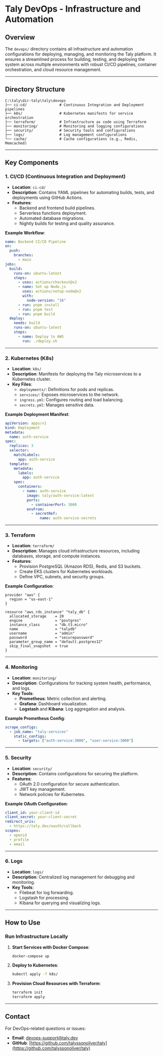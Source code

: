 # Taly DevOps - Infrastructure and Automation

## Overview

The `devops/` directory contains all infrastructure and automation configurations for deploying, managing, and monitoring the Taly platform. It ensures a streamlined process for building, testing, and deploying the system across multiple environments with robust CI/CD pipelines, container orchestration, and cloud resource management.

---

## Directory Structure

```
C:\taly\dir-taly\taly\devops
├── ci-cd/               # Continuous Integration and Deployment pipelines
├── k8s/                 # Kubernetes manifests for service orchestration
├── terraform/           # Infrastructure as code using Terraform
├── monitoring/          # Monitoring and logging configurations
├── security/            # Security tools and configurations
├── logs/                # Log management configurations
└── cache/               # Cache configurations (e.g., Redis, Memcached)
```

---

## Key Components

### **1. CI/CD (Continuous Integration and Deployment)**

- **Location**: `ci-cd/`
- **Description**: Contains YAML pipelines for automating builds, tests, and deployments using GitHub Actions.
- **Features**:
  - Backend and frontend build pipelines.
  - Serverless functions deployment.
  - Automated database migrations.
  - Nightly builds for testing and quality assurance.

**Example Workflow**:

```yaml
name: Backend CI/CD Pipeline
on:
  push:
    branches:
      - main
jobs:
  build:
    runs-on: ubuntu-latest
    steps:
      - uses: actions/checkout@v2
      - name: Set up Node.js
        uses: actions/setup-node@v2
        with:
          node-version: "16"
      - run: pnpm install
      - run: pnpm test
      - run: pnpm build
  deploy:
    needs: build
    runs-on: ubuntu-latest
    steps:
      - name: Deploy to AWS
        run: ./deploy.sh
```

---

### **2. Kubernetes (K8s)**

- **Location**: `k8s/`
- **Description**: Manifests for deploying the Taly microservices to a Kubernetes cluster.
- **Key Files**:
  - `deployments/`: Definitions for pods and replicas.
  - `services/`: Exposes microservices to the network.
  - `ingress.yml`: Configures routing and load balancing.
  - `secrets.yml`: Manages sensitive data.

**Example Deployment Manifest**:

```yaml
apiVersion: apps/v1
kind: Deployment
metadata:
  name: auth-service
spec:
  replicas: 3
  selector:
    matchLabels:
      app: auth-service
  template:
    metadata:
      labels:
        app: auth-service
    spec:
      containers:
        - name: auth-service
          image: taly/auth-service:latest
          ports:
            - containerPort: 3000
          envFrom:
            - secretRef:
                name: auth-service-secrets
```

---

### **3. Terraform**

- **Location**: `terraform/`
- **Description**: Manages cloud infrastructure resources, including databases, storage, and compute instances.
- **Features**:
  - Provision PostgreSQL (Amazon RDS), Redis, and S3 buckets.
  - Create EKS clusters for Kubernetes workloads.
  - Define VPC, subnets, and security groups.

**Example Configuration**:

```hcl
provider "aws" {
  region = "us-east-1"
}

resource "aws_rds_instance" "taly_db" {
  allocated_storage    = 20
  engine               = "postgres"
  instance_class       = "db.t3.micro"
  name                 = "talydb"
  username             = "admin"
  password             = "securepassword"
  parameter_group_name = "default.postgres12"
  skip_final_snapshot  = true
}
```

---

### **4. Monitoring**

- **Location**: `monitoring/`
- **Description**: Configurations for tracking system health, performance, and logs.
- **Key Tools**:
  - **Prometheus**: Metric collection and alerting.
  - **Grafana**: Dashboard visualization.
  - **Logstash** and **Kibana**: Log aggregation and analysis.

**Example Prometheus Config**:

```yaml
scrape_configs:
  - job_name: "taly-services"
    static_configs:
      - targets: ["auth-service:3000", "user-service:3000"]
```

---

### **5. Security**

- **Location**: `security/`
- **Description**: Contains configurations for securing the platform.
- **Features**:
  - OAuth 2.0 configuration for secure authentication.
  - JWT key management.
  - Network policies for Kubernetes.

**Example OAuth Configuration**:

```yaml
client_id: your-client-id
client_secret: your-client-secret
redirect_uris:
  - https://taly.dev/oauth/callback
scopes:
  - openid
  - profile
  - email
```

---

### **6. Logs**

- **Location**: `logs/`
- **Description**: Centralized log management for debugging and monitoring.
- **Key Tools**:
  - Filebeat for log forwarding.
  - Logstash for processing.
  - Kibana for querying and visualizing logs.

---

## How to Use

### **Run Infrastructure Locally**

1. **Start Services with Docker Compose**:

   ```bash
   docker-compose up
   ```

2. **Deploy to Kubernetes**:

   ```bash
   kubectl apply -f k8s/
   ```

3. **Provision Cloud Resources with Terraform**:
   ```bash
   terraform init
   terraform apply
   ```

---

## Contact

For DevOps-related questions or issues:

- **Email**: devops-support@taly.dev
- **GitHub**: [https://github.com/talyssonoliver/taly](https://github.com/talyssonoliver/taly)
